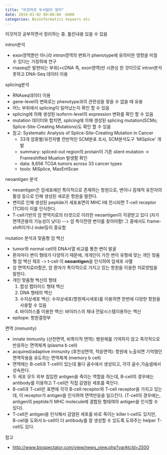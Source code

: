 ```yaml
---
title: "이것저것 두서없이 정리"
date: 2019-01-02 00:00:00 -0400
categories: Bioinformatics keywors etc
---
```


이것저것 공부하면서 정리하는 중. 틀린내용 있을 수 있음

intron분석
- exon영역뿐만 아니라 intron영역의 변화가 phenotype에 유의미한 영향을 미칠 수 있다는 가정하에 연구
- rnaseq은 발현되는 부위(=cDNA 즉, exon영역)만 시퀀싱 한 것이므로 intron분석 못하고 DNA-Seq 데이터 이용


splicing분석
- RNAseq데이터 이용
- gene-level의 변화로는 phenotype과의 관련성을 찾을 수 없을 때 유용
- 어느 부위에서 splicing이 일어났는지 확인 할 수 있음
- splicing에 의해 생성된 isoform-level의 expression 변화를 확인 할 수 있음
- mutation 데이터와 합치면, splicing에 의해 생성된 splicing mutation(SCMs; Splice-Site-Creating Mutations)도 확인 할 수 있음
- 참고: Systematic Analysis of Splice-Site-Creating Mutation in Cancer
    - 33개 암종별/유전자별 전반적인 SCM분포 조사, SCM분석도구 'MiSplice' 개발
    - summary: spliced-out region의 protain이 기존 slient mutation -> Frameshifted Muation 발생함 확인
    - data: 8,656 TCGA tumors across 33 cancer types
    - tools: MiSplice, MaxEntScan


neoantigen 분석
- neoantigen은 암세포에만 특이적으로 존재하는 항원으로, 변이나 잠재적 유전자의 활성 등으로 인해 생성된 새로운 항원을 말한다.
- 변이로 인해 생성된 peptide가 세포표면의 MHC I에 전시되면 T-cell receptor (TCR)이 이를 인식한다.
- T-cell기반의 암 면역치료의 타겟으로 이러한 neoantigen이 각광받고 있다 (자가면역관용의 가능성이 낮다)
--> 암 특이전엔 변이를 찾아야함! 그 중에서도 frame-shift이거나 indel등이 중요함

mutation 분석과 맞춤형 암 백신
- tumor와 normal cell의 DNA서열 비교를 통한 변이 발굴
- 환자마다 변이 형태가 다양하기 때문에, 개개인이 가진 변이 유형에 맞는 개인 맞춤형 암 백신 제조 -> t-cell 이 **neoantigen**을 인식하여 암세포 사멸
- 암 면역치료라함은, 암 환자가 특이적으로 가지고 있는 항원을 이용한 치료방법을 말한다.
- 개인 맞춤형 백신의 형태
    1) 합성 펩타이드 형태 백신
    2) DNA 형태의 백신
    3) 수지상세포 백신: 수자상세포(항원제시세포)를 이용하면 한번에 다양한 항원을 사용할 수 있음
    4) 바이러스를 이용한 백신: 바이러스의 체내 전달시스템이용하는 백신
- epitope: 항원결정부


면역 (immunity)
- innate immunity (선천면역, 비특이적 면역): 병원체를 기억하지 않고 즉각적으로 반응하는 면역체계 (plasma b cell)
- acquired/adaptive immunity (후천성면역, 적응면역): 항원에 노출되면 기억했던 면역작용을 유도하는 면역체계 (memory b cell)
- 면역에는 B-cell과 T-cell이 있는데 둘다 골수에서 생성되고, 각각 골수,가슴샘에서 성숙한다.
- 두 세포 모두 외부 침입한 antigen을 죽이는 역할을 하는데, B-cell의 경우에는 antibody를 이용하고 T-cell은 직접 감염된 세포를 죽인다.
- B-cell과 T-cell은 표면에 각각 B-cell receptor와 T-cell receptor을 가지고 있는데, 이 receptor가 antigen을 인식하여 면역반응을 일으킨다. (T-cell의 경우에는, antigen의 peptide가 MHC molecule에 결합된 형태여야 antigen을 인식할 수 있다).
- T-cell은 antigen을 인식해서 감염된 세포를 바로 죽이는 killer t-cell도 있지만, B-cell을 도와서 b-cell이 더 antibody를 잘 생성할 수 있도록 도와주는 helper T-cell도 있다.


참고
- http://www.biospectator.com/view/news_view.php?varAtcId=2500
